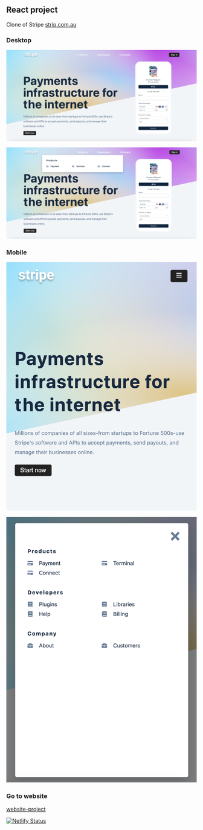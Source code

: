 ## React project

Clone of Stripe
[strip.com.au](https://stripe.com/au)

### Desktop
![screenshot](images/stripe-1.png)

![screenshot](images/stripe-2.png)

### Mobile
![screenshot](images/responsive-stripe-1.png)

![screenshot](images/responsive-stripe-2.png)

### Go to website

[website-project](https://clone-strip-menu-react-js.netlify.app/)

[![Netlify Status](https://api.netlify.com/api/v1/badges/392039bb-08bf-4877-944b-0bdb7e43f03b/deploy-status)](https://app.netlify.com/sites/clone-strip-menu-react-js/deploys)
